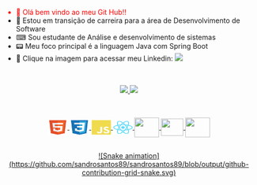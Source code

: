 <div>
         <ul>
                <li style="color: red">👋 Olá bem vindo ao meu Git Hub!!</li>
                 <li>👀 Estou em transição de carreira para a área de Desenvolvimento de Software</li>
                 <li>⌨ Sou estudante de Análise e desenvolvimento de sistemas</li>
                 <li>📟 Meu foco principal é a linguagem Java com Spring Boot</li>
                 <li>🔗 Clique na imagem para acessar meu Linkedin: <a href="https://www.linkedin.com/in/sandrofernandodossantos" target="_blank"><img heigth = "20" width = "20" src="https://cdn.jsdelivr.net/gh/devicons/devicon/icons/linkedin/linkedin-original.svg" /></a></li>
          </ul>
<div/>         

##
         
</br>   
<div align="center">
  <a href="https://github.com/sandrosantos89">
  <img height="150em" src="https://github-readme-stats.vercel.app/api?username=sandrosantos89&show_icons=true&theme=dark&include_all_commits=true&count_private=true"/>
  <img height="150em" src="https://github-readme-stats.vercel.app/api/top-langs/?username=sandrosantos89&layout=compact&langs_count=7&theme=dark"/>
</div>
         
         
 ##
         
         
<div style="display: inline_block" align="center"><br>  
  <img align="center" height="30" width="40" src="https://raw.githubusercontent.com/devicons/devicon/master/icons/html5/html5-original.svg">
  <img align="center" height="30" width="40" src="https://raw.githubusercontent.com/devicons/devicon/master/icons/css3/css3-original.svg">
  <img align="center" height="30" width="40" src="https://raw.githubusercontent.com/devicons/devicon/master/icons/javascript/javascript-plain.svg">
  <img align="center" height="30" width="40" src="https://raw.githubusercontent.com/devicons/devicon/master/icons/react/react-original.svg">
  <img align="center" height="40" width="50" src="https://cdn.jsdelivr.net/gh/devicons/devicon/icons/php/php-plain.svg" />
  <img align="center" height="35" width="45" src="https://cdn.jsdelivr.net/gh/devicons/devicon/icons/java/java-original.svg" />
  <img align="center" height="40" width="50" src="https://cdn.jsdelivr.net/gh/devicons/devicon/icons/salesforce/salesforce-original.svg"/>
</div>
         
##
<div align="center">  
![Snake animation](https://github.com/sandrosantos89/sandrosantos89/blob/output/github-contribution-grid-snake.svg)
</div>
